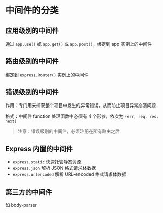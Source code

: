 # 中间件的分类

## 应用级别的中间件

通过 `app.use()` 或 `app.get()` 或 `app.post()`，绑定到 app 实例上的中间件

## 路由级别的中间件

绑定到 `express.Router()` 实例上的中间件

## 错误级别的中间件

作用：专门用来捕获整个项目中发生的异常错误，从而防止项目异常崩溃问题

格式：中间件 function 处理函数中必须有 4 个形参，依次为 `(err, req, res, next)`

> 注意：错误级别的中间件，必须注册在所有路由之后

## Express 内置的中间件

- `express.static` 快速托管静态资源
- `express.json` 解析 JSON 格式请求体数据
- `express.urlencoded` 解析 URL-encoded 格式请求体数据

## 第三方的中间件

如 body-parser
